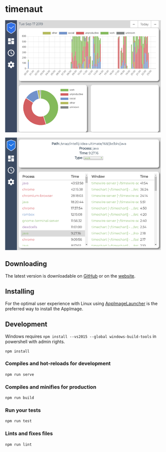 # timenaut

![dashboard](/docs/dashboard.png)

![processes](/docs/processes.png)

## Downloading  

The latest version is downloadable on [GitHub](https://github.com/kmteras/timenaut/releases/latest) or on the [website](https://timenaut.app).

## Installing

For the optimal user experience with Linux using [AppImageLauncher](https://github.com/TheAssassin/AppImageLauncher) is the preferred way to install the AppImage.

## Development

Windows requires `npm install --vs2015 --global windows-build-tools` in powershell with admin rights.

```
npm install
```

### Compiles and hot-reloads for development
```
npm run serve
```

### Compiles and minifies for production
```
npm run build
```

### Run your tests
```
npm run test
```

### Lints and fixes files
```
npm run lint
```
